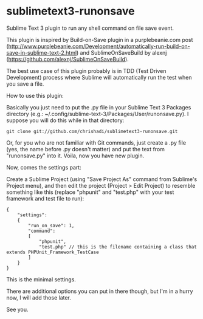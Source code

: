 sublimetext3-runonsave
======================

Sublime Text 3 plugin to run any shell command on file save event.

This plugin is inspired by Build-on-Save plugin in a purplebeanie.com post (http://www.purplebeanie.com/Development/automatically-run-build-on-save-in-sublime-text-2.html) and SublimeOnSaveBuild by alexnj (https://github.com/alexnj/SublimeOnSaveBuild).

The best use case of this plugin probably is in TDD (Test Driven Development) process where Sublime will automatically run the test when you save a file.

How to use this plugin:

Basically you just need to put the .py file in your Sublime Text 3 Packages directory (e.g.: ~/.config/sublime-text-3/Packages/User/runonsave.py). I suppose you will do this while in that directory:
```
git clone git://github.com/chrishadi/sublimetext3-runonsave.git
```
Or, for you who are not familiar with Git commands, just create a .py file (yes, the name before .py doesn't matter) and put the text from "runonsave.py" into it. Voila, now you have new plugin.

Now, comes the settings part:

Create a Sublime Project (using "Save Project As" command from Sublime's Project menu), and then edit the project (Project > Edit Project) to resemble something like this (replace "phpunit" and "test.php" with your test framework and test file to run):
```
{
	"settings":
	{
		"run_on_save": 1,
		"command":
		[
			"phpunit",
			"test.php" // this is the filename containing a class that extends PHPUnit_Framework_TestCase
		]
	}
}
```
This is the minimal settings.

There are additional options you can put in there though, but I'm in a hurry now, I will add those later.

See you.
